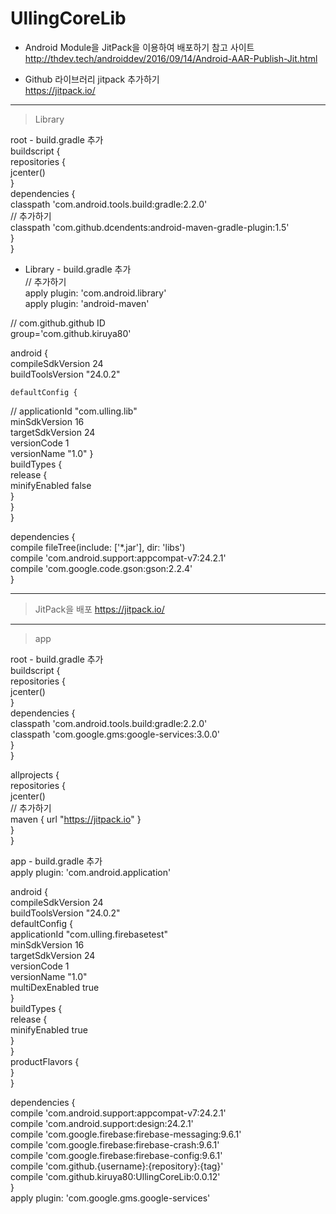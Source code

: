 # UllingCoreLib

- Android Module을 JitPack을 이용하여 배포하기 참고 사이트  
http://thdev.tech/androiddev/2016/09/14/Android-AAR-Publish-Jit.html  

- Github 라이브러리 jitpack 추가하기  
https://jitpack.io/  

----------

> Library 
 
root - build.gradle 추가  
buildscript {  
    repositories {  
        jcenter()  
    }  
    dependencies {  
        classpath 'com.android.tools.build:gradle:2.2.0'  
        // 추가하기  
        classpath 'com.github.dcendents:android-maven-gradle-plugin:1.5'  
    }  
}  
  
- Library - build.gradle 추가     
// 추가하기  
apply plugin: 'com.android.library'  
apply plugin: 'android-maven'  
  
// com.github.github ID  
group='com.github.kiruya80' 
  
android {  
    compileSdkVersion 24  
    buildToolsVersion "24.0.2"  
  
    defaultConfig {  
//        applicationId "com.ulling.lib"  
        minSdkVersion 16  
        targetSdkVersion 24  
        versionCode 1  
        versionName "1.0" 
    }  
    buildTypes {  
        release {  
            minifyEnabled false  
        }  
    }  
}  
  
dependencies {  
    compile fileTree(include: ['*.jar'], dir: 'libs')  
    compile 'com.android.support:appcompat-v7:24.2.1'  
    compile 'com.google.code.gson:gson:2.2.4'  
}  


----------


>  JitPack을 배포  https://jitpack.io/


----------


> app  

root - build.gradle 추가  
buildscript {  
    repositories {  
        jcenter()  
    }  
    dependencies {  
        classpath 'com.android.tools.build:gradle:2.2.0'  
        classpath 'com.google.gms:google-services:3.0.0'   
    }  
}  
  
allprojects {  
    repositories {  
        jcenter()  
        // 추가하기  
        maven { url "https://jitpack.io" }  
    }  
}  
  
app - build.gradle 추가   
apply plugin: 'com.android.application'   
  
android {  
    compileSdkVersion 24  
    buildToolsVersion "24.0.2"  
    defaultConfig {  
        applicationId "com.ulling.firebasetest"  
        minSdkVersion 16  
        targetSdkVersion 24  
        versionCode 1  
        versionName "1.0"  
        multiDexEnabled true  
    }  
    buildTypes {  
        release {  
            minifyEnabled true   
        }  
    }  
    productFlavors {  
    }  
}  
  
dependencies {  
    compile 'com.android.support:appcompat-v7:24.2.1'  
    compile 'com.android.support:design:24.2.1'  
    compile 'com.google.firebase:firebase-messaging:9.6.1'  
    compile 'com.google.firebase:firebase-crash:9.6.1'  
    compile 'com.google.firebase:firebase-config:9.6.1'  
    compile 'com.github.{username}:{repository}:{tag}'  
    compile 'com.github.kiruya80:UllingCoreLib:0.0.12'   
}   
apply plugin: 'com.google.gms.google-services'  
 
